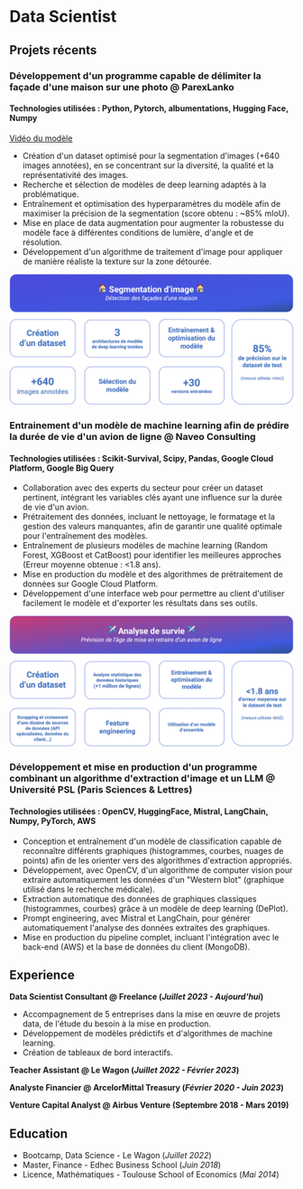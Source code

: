 # Data Scientist

## Projets récents
### Développement d'un programme capable de délimiter la façade d'une maison sur une photo @ ParexLanko
#### Technologies utilisées : Python, Pytorch, albumentations, Hugging Face, Numpy

[Vidéo du modèle](https://www.loom.com/share/f80fabccb75146aeb042374e20ada5b2?sid=ef034fda-362c-431f-a3c8-eed361733092)

- Création d'un dataset optimisé pour la segmentation d'images (+640 images annotées), en se concentrant sur la diversité, la qualité et la représentativité des images. 
- Recherche et sélection de modèles de deep learning adaptés à la problématique.
- Entraînement et optimisation des hyperparamètres du modèle afin de maximiser la précision de la segmentation (score obtenu : ~85% mIoU).
- Mise en place de data augmentation pour augmenter la robustesse du modèle face à différentes conditions de lumière, d'angle et de résolution.
- Développement d'un algorithme de traitement d'image pour appliquer de manière réaliste la texture sur la zone détourée.

![Segmentation d'image](assets/img/segmentation_img.jpg "Segmentation d'image")

### Entrainement d'un modèle de machine learning afin de prédire la durée de vie d'un avion de ligne @ Naveo Consulting
#### Technologies utilisées : Scikit-Survival, Scipy, Pandas, Google Cloud Platform, Google Big Query

- Collaboration avec des experts du secteur pour créer un dataset pertinent, intégrant les variables clés ayant une influence sur la durée de vie d'un avion.
- Prétraitement des données, incluant le nettoyage, le formatage et la gestion des valeurs manquantes, afin de garantir une qualité optimale pour l'entraînement des modèles.
- Entraînement de plusieurs modèles de machine learning (Random Forest, XGBoost et CatBoost) pour identifier les meilleures approches (Erreur moyenne obtenue : <1.8 ans).
- Mise en production du modèle et des algorithmes de prétraitement de données sur Google Cloud Platform. 
- Développement d'une interface web pour permettre au client d'utiliser facilement le modèle et d'exporter les résultats dans ses outils.

![Analyse de survie](assets/img/key_figures_survival.jpg "Analyse de survie")

### Développement et mise en production d'un programme combinant un algorithme d'extraction d'image et un LLM @ Université PSL (Paris Sciences & Lettres)
#### Technologies utilisées : OpenCV, HuggingFace, Mistral, LangChain, Numpy, PyTorch, AWS

- Conception et entraînement d'un modèle de classification capable de reconnaître différents graphiques (histogrammes, courbes, nuages de points) afin de les orienter vers des algorithmes d'extraction appropriés.
- Développement, avec OpenCV, d'un algorithme de computer vision pour extraire automatiquement les données d'un "Western blot" (graphique utilisé dans le recherche médicale).
- Extraction automatique des données de graphiques classiques (histogrammes, courbes) grâce à un modèle de deep learning (DePlot).
- Prompt engineering, avec Mistral et LangChain, pour générer automatiquement l'analyse des données extraites des graphiques.
- Mise en production du pipeline complet, incluant l'intégration avec le back-end (AWS) et la base de données du client (MongoDB).

## Experience
**Data Scientist Consultant @ Freelance (_Juillet 2023 - Aujourd'hui_)**
- Accompagnement de 5 entreprises dans la mise en œuvre de projets data, de l'étude du besoin à la mise en production.
- Développement de modèles prédictifs et d'algorithmes de machine learning.
- Création de tableaux de bord interactifs.
  
**Teacher Assistant @ Le Wagon (_Juillet 2022 - Février 2023_)**

**Analyste Financier @ ArcelorMittal Treasury (_Février 2020 - Juin 2023_)**

**Venture Capital Analyst @ Airbus Venture (Septembre 2018 - Mars 2019)**

## Education
- Bootcamp, Data Science - Le Wagon (_Juillet 2022_)								       		
- Master, Finance - Edhec Business School (_Juin 2018_)	 			        		
- Licence, Mathématiques - Toulouse School of Economics (_Mai 2014_)



